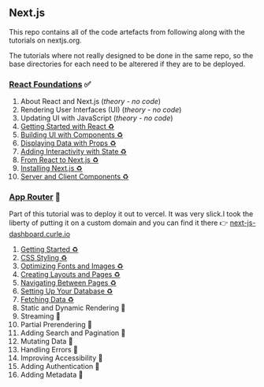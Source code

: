## Next.js

This repo contains all of the code artefacts from following along with the tutorials on nextjs.org.

The tutorials where not really designed to be done in the same repo, so the base directories for each need to be alterered if they are to be deployed.

### [React Foundations](https://nextjs.org/learn/react-foundations)  ✅

1. About React and Next.js (_theory - no code_)
2. Rendering User Interfaces (UI)  (_theory - no code_)
3. Updating UI with JavaScript  (_theory - no code_)
4. [Getting Started with React ♻️][1-4]
5. [Building UI with Components ♻️][1-4]
6. [Displaying Data with Props ♻️][1-6]
7. [Adding Interactivity with State ♻️][1-7]
8. [From React to Next.js ♻️][1-89]
9. [Installing Next.js ♻️][1-89]
10. [Server and Client Components ♻️][1-10]

[1-4]: https://github.com/treejamie/next-js-learn/pull/1
[1-5]: https://github.com/treejamie/next-js-learn/pull/2
[1-6]: https://github.com/treejamie/next-js-learn/pull/3
[1-7]: https://github.com/treejamie/next-js-learn/pull/4
[1-89]: https://github.com/treejamie/next-js-learn/pull/5
[1-10]: https://github.com/treejamie/next-js-learn/pull/6


### [App Router](https://nextjs.org/learn/dashboard-app/getting-started) 🚧

Part of this tutorial was to deploy it out to vercel. It was very slick.I took the liberty of putting it on a custom domain and you can find it there 👉 [next-js-dashboard.curle.io](https://next-js-dashboard.curle.io)


1. [Getting Started ♻️][2-1]  
2. [CSS Styling ♻️][2-2]
3. [Optimizing Fonts and Images ♻️][2-3]  
4. [Creating Layouts and Pages ♻️][2-4]  
5. [Navigating Between Pages ♻️][2-5]  
6. [Setting Up Your Database ♻️][2-6]  
7. [Fetching Data ♻️][2-7]  
8. Static and Dynamic Rendering 🚧 
9. Streaming 🚧 
10. Partial Prerendering ️🚧 
11. Adding Search and Pagination 🚧 
12. Mutating Data 🚧 
13. Handling Errors 🚧 
14. Improving Accessibility 🚧 
15. Adding Authentication 🚧  
16. Adding Metadata 🚧️ 




[2-1]: https://github.com/treejamie/next-js-learn/pull/7
[2-2]: https://github.com/treejamie/next-js-learn/pull/9
[2-3]: https://github.com/treejamie/next-js-learn/pull/10
[2-4]: https://github.com/treejamie/next-js-learn/pull/11
[2-5]: https://github.com/treejamie/next-js-learn/pull/12
[2-6]: https://github.com/treejamie/next-js-learn/pull/13
[2-7]: https://github.com/treejamie/next-js-learn/pull/15